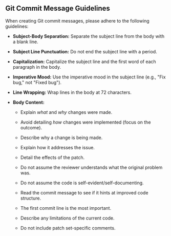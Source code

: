 ## Git Commit Message Guidelines

When creating Git commit messages, please adhere to the following guidelines:

* **Subject-Body Separation:** Separate the subject line from the body with a blank line.

* **Subject Line Punctuation:** Do not end the subject line with a period.

* **Capitalization:** Capitalize the subject line and the first word of each paragraph in the body.

* **Imperative Mood:** Use the imperative mood in the subject line (e.g., "Fix bug," not "Fixed bug").

* **Line Wrapping:** Wrap lines in the body at 72 characters.

* **Body Content:**

    * Explain *what* and *why* changes were made.

    * Avoid detailing *how* changes were implemented (focus on the outcome).

    * Describe why a change is being made.

    * Explain how it addresses the issue.

    * Detail the effects of the patch.

    * Do not assume the reviewer understands what the original problem was.

    * Do not assume the code is self-evident/self-documenting.

    * Read the commit message to see if it hints at improved code structure.

    * The first commit line is the most important.

    * Describe any limitations of the current code.

    * Do not include patch set-specific comments.